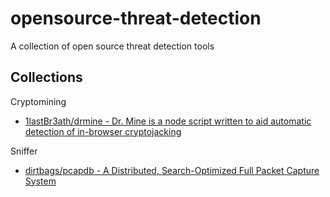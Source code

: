 # opensource-threat-detection

A collection of open source threat detection tools

## Collections

Cryptomining

* [1lastBr3ath/drmine - Dr. Mine is a node script written to aid automatic detection of in-browser cryptojacking](https://github.com/1lastBr3ath/drmine)  

Sniffer

* [dirtbags/pcapdb - A Distributed, Search-Optimized Full Packet Capture System](https://github.com/dirtbags/pcapdb)

